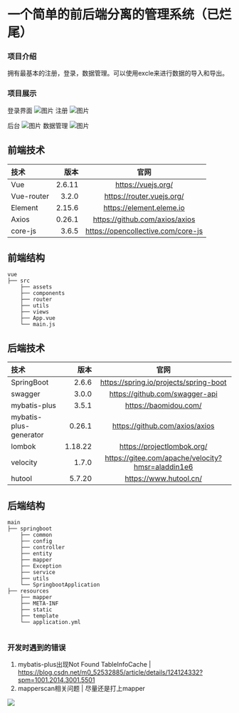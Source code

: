 # 一个简单的前后端分离的管理系统（已烂尾）
### 项目介绍
拥有最基本的注册，登录，数据管理。可以使用excle来进行数据的导入和导出。
### 项目展示
登录界面
![图片](https://user-images.githubusercontent.com/76742505/175867033-c34205f8-6c0a-40b3-8c5d-5742809b4660.png)
注册
![图片](https://user-images.githubusercontent.com/76742505/175867258-5b77652d-2011-49b3-894f-4b157554e760.png)

后台
![图片](https://user-images.githubusercontent.com/76742505/175867122-d90a24ef-c5d8-4e64-9d59-18308c1d85ad.png)
数据管理
![图片](https://user-images.githubusercontent.com/76742505/175867183-5608754e-338d-4a05-993b-260e70e1ac82.png)


## 前端技术

| 技术 | 版本 | 官网 |
| :-----| ----: | :----: |
| Vue | 2.6.11 | https://vuejs.org/ |
| Vue-router | 3.2.0 |  	https://router.vuejs.org/ |
| Element | 2.15.6 | https://element.eleme.io |
| Axios | 0.26.1 | https://github.com/axios/axios |
| core-js | 3.6.5 | https://opencollective.com/core-js |


## 前端结构
```
vue
├── src
    ├── assets
    ├── components
    ├── router
    ├── utils
    ├── views
    ├── App.vue
    └── main.js
```
## 后端技术

| 技术 |      版本 | 官网 |
| :-----|--------:| :----: |
| SpringBoot |   2.6.6 |  	https://spring.io/projects/spring-boot |
| swagger |   3.0.0 |  	https://github.com/swagger-api |
| mybatis-plus |   3.5.1 | https://baomidou.com/ |
| mybatis-plus-generator |  0.26.1 | https://github.com/axios/axios |
| lombok | 1.18.22 | https://projectlombok.org/ |
| velocity |   1.7.0 | https://gitee.com/apache/velocity?hmsr=aladdin1e6 |
| hutool |  5.7.20 | https://www.hutool.cn/ |

## 后端结构

```
main
├── springboot
    ├── common
    ├── config
    ├── controller
    ├── entity
    ├── mapper
    ├── Exception
    ├── service
    ├── utils
    └── SpringbootApplication
├── resources
    ├── mapper
    ├── META-INF
    ├── static
    ├── template
    └── application.yml
    
```

### 开发时遇到的错误
1. mybatis-plus出现Not Found TableInfoCache | https://blog.csdn.net/m0_52532885/article/details/124124332?spm=1001.2014.3001.5501
2. mapperscan相关问题 | 尽量还是打上mapper 
<!-- 3. （不要靠近mapperscan，会变得不幸😅） -->


<a target="_blank" href="http://mail.qq.com/cgi-bin/qm_share?t=qm_mailme&email=G3dyYnpxbnUqKSooI1tqajV4dHY" style="text-decoration:none;"><img src="http://rescdn.qqmail.com/zh_CN/htmledition/images/function/qm_open/ico_mailme_12.png"/></a>
